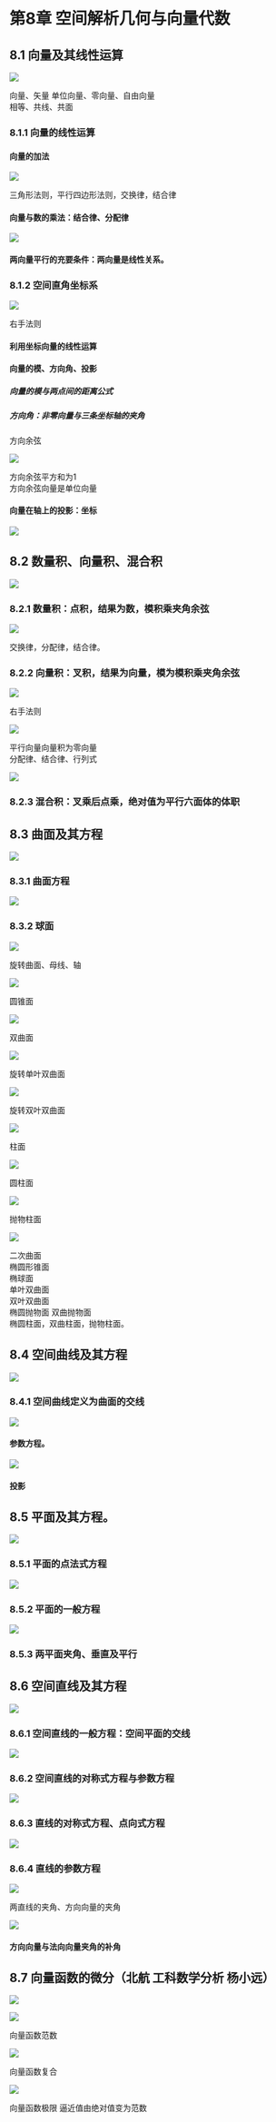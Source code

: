 第8章 空间解析几何与向量代数[](marginnoteapp://note/0FACC693-840E-4DD4-9A21-0BB5B13E40B4)
============================================================================

8.1 向量及其线性运算
------------

![](第8章%20空间解析几何与向量代数——高数.files/image002.png)
[](marginnoteapp://note/574EF683-560C-4E2E-BFE5-B76A66545D90)

向量、矢量 单位向量、零向量、自由向量  
相等、共线、共面

### 8.1.1 向量的线性运算[](marginnoteapp://note/BED6758D-C958-4418-B78F-FB39D2E90CE1)

#### 向量的加法

![](第8章%20空间解析几何与向量代数——高数.files/image004.png)
[](marginnoteapp://note/B85D540E-8682-45ED-B3BA-80ED9E3E9DF1)

三角形法则，平行四边形法则，交换律，结合律

#### 向量与数的乘法：结合律、分配律

![](第8章%20空间解析几何与向量代数——高数.files/image006.png)
[](marginnoteapp://note/15F8A43C-D7EB-4AE8-8A73-C72A66755A42)

#### 两向量平行的充要条件：两向量是线性关系。

### 8.1.2 空间直角坐标系

![](第8章%20空间解析几何与向量代数——高数.files/image008.png)
[](marginnoteapp://note/AF16BF10-01E6-4CDD-9F34-4EC58036CA1C)

右手法则

#### 利用坐标向量的线性运算

#### 向量的模、方向角、投影

##### 向量的模与两点间的距离公式

##### 方向角：非零向量与三条坐标轴的夹角  
方向余弦

![](第8章%20空间解析几何与向量代数——高数.files/image010.png)
[](marginnoteapp://note/2FF95309-EB55-466D-AE4E-5DF59DFA6C97)

方向余弦平方和为1  
方向余弦向量是单位向量

#### 向量在轴上的投影：坐标

![](第8章%20空间解析几何与向量代数——高数.files/image012.png)
[](marginnoteapp://note/DC790C31-839C-4F63-AD41-85A94D95E180)

8.2 数量积、向量积、混合积
---------------

![](第8章%20空间解析几何与向量代数——高数.files/image014.png)
[](marginnoteapp://note/1AD4EACA-D917-4867-BF20-2D24E164F593)

### 8.2.1 数量积：点积，结果为数，模积乘夹角余弦

![](第8章%20空间解析几何与向量代数——高数.files/image016.png)
[](marginnoteapp://note/7A249E56-6DDD-4D2A-8C77-01D777F2FA6A)

交换律，分配律，结合律。

### 8.2.2 向量积：叉积，结果为向量，模为模积乘夹角余弦

![](第8章%20空间解析几何与向量代数——高数.files/image018.png)
[](marginnoteapp://note/C68E1CE3-3974-4C68-AF07-F9F3B52C429B)

右手法则

![](第8章%20空间解析几何与向量代数——高数.files/image020.png)
[](marginnoteapp://note/2EF66F3E-3905-4249-AD54-B21282EA97AF)

平行向量向量积为零向量  
分配律、结合律、行列式

![](第8章%20空间解析几何与向量代数——高数.files/image022.png)
[](marginnoteapp://note/6ACCEDBD-0533-4DA5-BE5E-800E7DC6E358)

### 8.2.3 混合积：叉乘后点乘，绝对值为平行六面体的体职

8.3 曲面及其方程
----------

![](第8章%20空间解析几何与向量代数——高数.files/image024.png)
[](marginnoteapp://note/3D2943C0-8DF3-4711-B85D-4709E5BABA94)

### 8.3.1 曲面方程

![](第8章%20空间解析几何与向量代数——高数.files/image026.png)
[](marginnoteapp://note/2EC74AD9-689C-4A6B-BC6F-B5D6E02F335D)

### 8.3.2 球面

![](第8章%20空间解析几何与向量代数——高数.files/image028.png)
[](marginnoteapp://note/6134EC13-B4B9-4AB0-854A-9E1F7DCC96E7)

旋转曲面、母线、轴

![](第8章%20空间解析几何与向量代数——高数.files/image030.png)
[](marginnoteapp://note/6593FA99-A01E-4A1D-8D08-F235857AC1A4)

圆锥面

![](第8章%20空间解析几何与向量代数——高数.files/image032.png)
[](marginnoteapp://note/19CE6108-9DE5-4B4B-AAD0-F4E6DC8F799D)

双曲面

![](第8章%20空间解析几何与向量代数——高数.files/image034.png)
[](marginnoteapp://note/9C437830-A82B-4D9F-B0B4-A0E78C683839)

旋转单叶双曲面

![](第8章%20空间解析几何与向量代数——高数.files/image036.png)
[](marginnoteapp://note/9D57ABBB-D7A9-4030-9615-2DA521B899FA)

旋转双叶双曲面

![](第8章%20空间解析几何与向量代数——高数.files/image038.png)
[](marginnoteapp://note/883344E5-8CD3-451A-A0CF-05B21F50E274)

柱面

![](第8章%20空间解析几何与向量代数——高数.files/image040.png)
[](marginnoteapp://note/74E074BA-0AB1-4A9D-ACB9-9EE71CC5EDE8)

圆柱面

![](第8章%20空间解析几何与向量代数——高数.files/image042.png)
[](marginnoteapp://note/61DF5227-6130-49F1-BEEE-97D7B037225C)

抛物柱面

![](第8章%20空间解析几何与向量代数——高数.files/image044.png)
[](marginnoteapp://note/82509565-E369-40AF-9292-804D6CA49695)

二次曲面  
椭圆形锥面  
椭球面  
单叶双曲面  
双叶双曲面  
椭圆抛物面  双曲抛物面  
椭圆柱面，双曲柱面，抛物柱面。

8.4 空间曲线及其方程
------------

![](第8章%20空间解析几何与向量代数——高数.files/image046.png)
[](marginnoteapp://note/92190610-1CCF-4D8D-984C-CE56B366CC23)

### 8.4.1 空间曲线定义为曲面的交线

![](第8章%20空间解析几何与向量代数——高数.files/image048.png)
[](marginnoteapp://note/0E7E3F01-51A2-49A1-8289-A5AF35AA867A)

#### 参数方程。

![](第8章%20空间解析几何与向量代数——高数.files/image050.png)
[](marginnoteapp://note/AD6BB3E2-A715-43AD-829D-12EB6A91654A)

#### 投影

8.5 平面及其方程。
-----------

![](第8章%20空间解析几何与向量代数——高数.files/image052.png)
[](marginnoteapp://note/811E9184-EA8B-44CB-912B-514EBBFE99FA)

### 8.5.1 平面的点法式方程

![](第8章%20空间解析几何与向量代数——高数.files/image054.png)
[](marginnoteapp://note/FAB5115E-B810-47A3-9C11-2BAFF76FD8FB)

### 8.5.2 平面的一般方程

![](第8章%20空间解析几何与向量代数——高数.files/image056.png)
[](marginnoteapp://note/40D3AA17-BBE5-4832-AA0F-B906AC9C8FDD)

### 8.5.3 两平面夹角、垂直及平行

8.6 空间直线及其方程
------------

![](第8章%20空间解析几何与向量代数——高数.files/image058.png)
[](marginnoteapp://note/EC02898E-86A0-49B7-963B-B8818A494805)

### 8.6.1 空间直线的一般方程：空间平面的交线

![](第8章%20空间解析几何与向量代数——高数.files/image060.png)
[](marginnoteapp://note/AE5873AD-2FA0-4CB8-9C5B-9CE26F04F26F)

### 8.6.2 空间直线的对称式方程与参数方程

![](第8章%20空间解析几何与向量代数——高数.files/image062.png)
[](marginnoteapp://note/1D52FA2C-8424-4007-AC59-51ECD2F6C61A)

### 8.6.3 直线的对称式方程、点向式方程

![](第8章%20空间解析几何与向量代数——高数.files/image064.png)
[](marginnoteapp://note/C70DA344-AEA9-475C-9F80-0929A83FD888)

### 8.6.4 直线的参数方程

![](第8章%20空间解析几何与向量代数——高数.files/image066.png)
[](marginnoteapp://note/84A355A2-95D8-49CF-9706-9FD0DD928892)

两直线的夹角、方向向量的夹角

![](第8章%20空间解析几何与向量代数——高数.files/image068.png)
[](marginnoteapp://note/E10C99E6-8B4A-453E-BBB3-449BFD7ECD22)

#### 方向向量与法向向量夹角的补角

8.7 向量函数的微分（北航  工科数学分析  杨小远）
----------------------------

![](第8章%20空间解析几何与向量代数——高数.files/image070.png)

![](第8章%20空间解析几何与向量代数——高数.files/image072.png)
[](marginnoteapp://note/E3BBE5CD-1F52-4529-8CC7-ADEF6DA2D131)

向量函数范数

![](第8章%20空间解析几何与向量代数——高数.files/image074.png)
[](marginnoteapp://note/02F93B9C-AA20-41BC-971C-7C8B91EDB5B3)

向量函数复合

![](第8章%20空间解析几何与向量代数——高数.files/image076.png)
[](marginnoteapp://note/310D40FE-08EE-46C0-AFB0-D1AF5F33E99F)

向量函数极限  逼近值由绝对值变为范数
